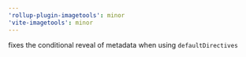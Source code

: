 ```yaml
---
'rollup-plugin-imagetools': minor
'vite-imagetools': minor
---
```


fixes the conditional reveal of metadata when using `defaultDirectives`
